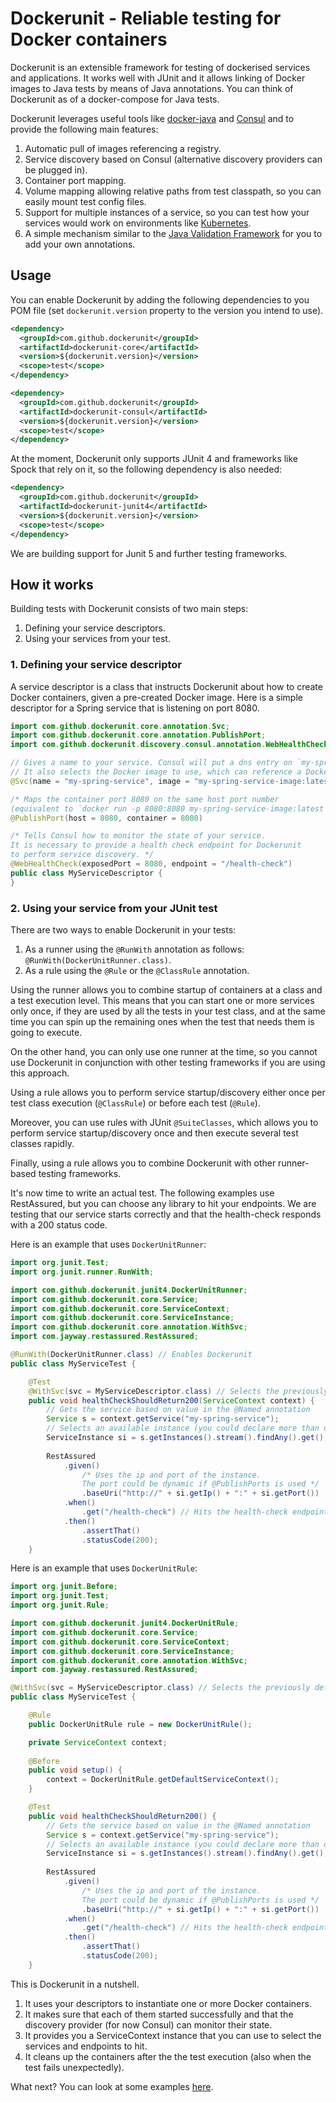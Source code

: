 # Dockerunit - Reliable testing for Docker containers

Dockerunit is an extensible framework for testing of dockerised services and 
applications.
It works well with JUnit and it allows linking of Docker images to Java tests by 
means of Java annotations.
You can think of Dockerunit as of a docker-compose for Java tests.

Dockerunit leverages useful tools like 
[docker-java](https://github.com/docker-java/docker-java) and 
[Consul](https://www.consul.io/) and to provide the 
following main features:
1. Automatic pull of images referencing a registry.
2. Service discovery based on Consul (alternative discovery 
providers can be plugged in).
3. Container port mapping.
4. Volume mapping allowing relative paths from test classpath, so you can 
easily mount test config files.
5. Support for multiple instances of a service, so you can test how your 
services would work on environments like [Kubernetes](https://kubernetes.io/).
6. A simple mechanism similar to the 
[Java Validation Framework](https://jcp.org/en/jsr/detail?id=303) for you to 
add your own annotations.
 
## Usage
You can enable Dockerunit by adding the following dependencies to you POM file 
(set `dockerunit.version` property to the version you intend to use).
```xml
<dependency>
  <groupId>com.github.dockerunit</groupId>
  <artifactId>dockerunit-core</artifactId>
  <version>${dockerunit.version}</version>
  <scope>test</scope>
</dependency>

<dependency>
  <groupId>com.github.dockerunit</groupId>
  <artifactId>dockerunit-consul</artifactId>
  <version>${dockerunit.version}</version>
  <scope>test</scope>
</dependency>
```
At the moment, Dockerunit only supports JUnit 4 and frameworks like Spock that rely on it, 
so the following dependency is also needed:

```xml
<dependency>
  <groupId>com.github.dockerunit</groupId>
  <artifactId>dockerunit-junit4</artifactId>
  <version>${dockerunit.version}</version>
  <scope>test</scope>
</dependency>
```

We are building support for Junit 5 and further testing frameworks.

## How it works
Building tests with Dockerunit consists of two main steps:
1. Defining your service descriptors.
2. Using your services from your test.

### 1. Defining your service descriptor
A service descriptor is a class that instructs Dockerunit about how to create 
Docker containers, given a pre-created Docker image.
Here is a simple descriptor for a Spring service that is listening on port 8080.

```java
import com.github.dockerunit.core.annotation.Svc;
import com.github.dockerunit.core.annotation.PublishPort;
import com.github.dockerunit.discovery.consul.annotation.WebHealthCheck;

// Gives a name to your service. Consul will put a dns entry on `my-spring-service.service.consul`.
// It also selects the Docker image to use, which can reference a Docker registry.
@Svc(name = "my-spring-service", image = "my-spring-service-image:latest")

/* Maps the container port 8080 on the same host port number 
(equivalent to `docker run -p 8080:8080 my-spring-service-image:latest`) */ 
@PublishPort(host = 8080, container = 8080) 

/* Tells Consul how to monitor the state of your service. 
It is necessary to provide a health check endpoint for Dockerunit 
to perform service discovery. */  
@WebHealthCheck(exposedPort = 8080, endpoint = "/health-check")
public class MyServiceDescriptor {
}
```

### 2. Using your service from your JUnit test

There are two ways to enable Dockerunit in your tests:

1. As a runner using the `@RunWith` annotation as follows: 
`@RunWith(DockerUnitRunner.class)`.
2. As a rule using the `@Rule` or the `@ClassRule` annotation.  

Using the runner allows you to combine startup of containers at a class and a 
test execution level.
This means that you can start one or more services only once, if they are used 
by all the tests in your test class, 
and at the same time you can spin up the remaining ones when the test that 
needs them is going to execute.

On the other hand, you can only use one runner at the time, so you cannot use 
Dockerunit in conjunction with other testing frameworks if you are using this 
approach.

Using a rule allows you to perform service startup/discovery either once per 
test class execution (`@ClassRule`) or before each test (`@Rule`). 

Moreover, you can use rules with JUnit `@SuiteClasses`, which allows you to 
perform service startup/discovery once and then execute several test classes 
rapidly.

Finally, using a rule allows you to combine Dockerunit with other runner-based 
testing frameworks. 


It's now time to write an actual test.
The following examples use RestAssured, but you can choose any library to hit 
your endpoints.
We are testing that our service starts correctly and that the health-check responds 
with a 200 status code.

Here is an example that uses `DockerUnitRunner`:
```java
import org.junit.Test;
import org.junit.runner.RunWith;

import com.github.dockerunit.junit4.DockerUnitRunner;
import com.github.dockerunit.core.Service;
import com.github.dockerunit.core.ServiceContext;
import com.github.dockerunit.core.ServiceInstance;
import com.github.dockerunit.core.annotation.WithSvc;
import com.jayway.restassured.RestAssured;

@RunWith(DockerUnitRunner.class) // Enables Dockerunit
public class MyServiceTest {

	@Test
	@WithSvc(svc = MyServiceDescriptor.class) // Selects the previously defined descriptor
	public void healthCheckShouldReturn200(ServiceContext context) {
		// Gets the service based on value in the @Named annotation
		Service s = context.getService("my-spring-service"); 
		// Selects an available instance (you could declare more than one)
		ServiceInstance si = s.getInstances().stream().findAny().get(); 
		
		RestAssured
			.given()
				/* Uses the ip and port of the instance. 
				The port could be dynamic if @PublishPorts is used */
				.baseUri("http://" + si.getIp() + ":" + si.getPort()) 
			.when()
				.get("/health-check") // Hits the health-check endpoint 
			.then()
				.assertThat()
				.statusCode(200);
	}
```

Here is an example that uses `DockerUnitRule`:
```java
import org.junit.Before;
import org.junit.Test;
import org.junit.Rule;

import com.github.dockerunit.junit4.DockerUnitRule;
import com.github.dockerunit.core.Service;
import com.github.dockerunit.core.ServiceContext;
import com.github.dockerunit.core.ServiceInstance;
import com.github.dockerunit.core.annotation.WithSvc;
import com.jayway.restassured.RestAssured;

@WithSvc(svc = MyServiceDescriptor.class) // Selects the previously defined descriptor
public class MyServiceTest {

	@Rule
	public DockerUnitRule rule = new DockerUnitRule();

	private ServiceContext context;
    
	@Before
	public void setup() {
		context = DockerUnitRule.getDefaultServiceContext();
	}

	@Test
	public void healthCheckShouldReturn200() {
		// Gets the service based on value in the @Named annotation
		Service s = context.getService("my-spring-service"); 
		// Selects an available instance (you could declare more than one)
		ServiceInstance si = s.getInstances().stream().findAny().get(); 
		
		RestAssured
			.given()
				/* Uses the ip and port of the instance. 
				The port could be dynamic if @PublishPorts is used */
				.baseUri("http://" + si.getIp() + ":" + si.getPort()) 
			.when()
				.get("/health-check") // Hits the health-check endpoint 
			.then()
				.assertThat()
				.statusCode(200);
	}
```

This is Dockerunit in a nutshell.
1. It uses your descriptors to instantiate one or more Docker containers.
2. It makes sure that each of them started successfully and that the discovery 
provider (for now Consul) can monitor their state.
3. It provides you a ServiceContext instance that you can use to select the 
services and endpoints to hit.
4. It cleans up the containers after the the test execution (also when the 
test fails unexpectedly).
  
What next? You can look at some examples [here](https://github.com/dockerunit/examples).
  
